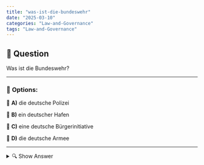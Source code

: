 ```yaml
---
title: "was-ist-die-bundeswehr"
date: "2025-03-10"
categories: "Law-and-Governance"
tags: "Law-and-Governance"
---
```


## 📌 **Question**

Was ist die Bundeswehr?



---

### 📝 **Options:**

🔘 **A)** die deutsche Polizei

🔘 **B)** ein deutscher Hafen

🔘 **C)** eine deutsche Bürgerinitiative

🔘 **D)** die deutsche Armee

---

<details>
  <summary>🔍 Show Answer</summary>

  <p>
💡  <b>Correct Answer:</b>  d
  </p>
  <p>
    📖<b>Explanation:</b>
    Die **Bundeswehr** ist die Streitkraft der Bundesrepublik Deutschland. Sie wurde 1955 gegründet und umfasst das Heer, die Luftwaffe, die Marine sowie Sanitäts-, Streitkräftebasis und Cyber- und Informationsraum. Die Hauptaufgaben der Bundeswehr sind die Landesverteidigung, die Teilnahme an internationalen Friedensmissionen und das Bündnis mit NATO-Partnern. Neben militärischen Einsätzen engagiert sich die Bundeswehr auch in humanitären Hilfsaktionen und Katastrophenschutz. Verständnis der Bundeswehr ist wichtig für das Wissen über die Sicherheitsstruktur Deutschlands.
  </p>
</details>
